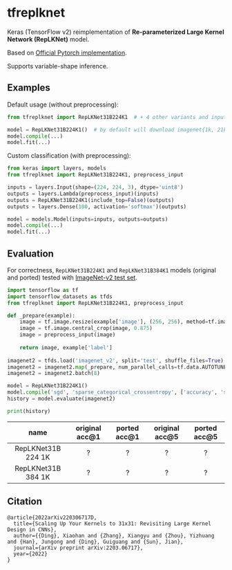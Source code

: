 # tfreplknet

Keras (TensorFlow v2) reimplementation of **Re-parameterized Large Kernel Network (RepLKNet)** model.

Based on [Official Pytorch implementation](https://github.com/DingXiaoH/RepLKNet-pytorch).

Supports variable-shape inference.

## Examples

Default usage (without preprocessing):

```python
from tfreplknet import RepLKNet31B224K1  # + 4 other variants and input preprocessing

model = RepLKNet31B224K1()  # by default will download imagenet{1k, 21k}-pretrained weights
model.compile(...)
model.fit(...)
```

Custom classification (with preprocessing):

```python
from keras import layers, models
from tfreplknet import RepLKNet31B224K1, preprocess_input

inputs = layers.Input(shape=(224, 224, 3), dtype='uint8')
outputs = layers.Lambda(preprocess_input)(inputs)
outputs = RepLKNet31B224K1(include_top=False)(outputs)
outputs = layers.Dense(100, activation='softmax')(outputs)

model = models.Model(inputs=inputs, outputs=outputs)
model.compile(...)
model.fit(...)
```

## Evaluation

For correctness, `RepLKNet31B224K1` and `RepLKNet31B384K1` models (original and ported) tested
with [ImageNet-v2 test set](https://www.tensorflow.org/datasets/catalog/imagenet_v2).

```python
import tensorflow as tf
import tensorflow_datasets as tfds
from tfreplknet import RepLKNet31B224K1, preprocess_input

def _prepare(example):
    image = tf.image.resize(example['image'], (256, 256), method=tf.image.ResizeMethod.BICUBIC, antialias=False)
    image = tf.image.central_crop(image, 0.875)
    image = preprocess_input(image)
    
    return image, example['label']
    
imagenet2 = tfds.load('imagenet_v2', split='test', shuffle_files=True)
imagenet2 = imagenet2.map(_prepare, num_parallel_calls=tf.data.AUTOTUNE)
imagenet2 = imagenet2.batch(8)

model = RepLKNet31B224K1()
model.compile('sgd', 'sparse_categorical_crossentropy', ['accuracy', 'sparse_top_k_categorical_accuracy'])
history = model.evaluate(imagenet2)

print(history)
```

| name | original acc@1 | ported acc@1 | original acc@5 | ported acc@5 |
| :---: | :---: | :---: | :---: | :---: |
| RepLKNet31B 224 1K | ? | ? | ? | ? |
| RepLKNet31B 384 1K | ? | ? | ? | ? |

## Citation

```
@article{2022arXiv220306717D,
  title={Scaling Up Your Kernels to 31x31: Revisiting Large Kernel Design in CNNs},
  author={{Ding}, Xiaohan and {Zhang}, Xiangyu and {Zhou}, Yizhuang and {Han}, Jungong and {Ding}, Guiguang and {Sun}, Jian},
  journal={arXiv preprint arXiv:2203.06717},
  year={2022}
}
